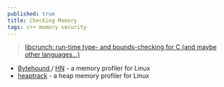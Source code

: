 ```yaml
---
published: true
title: Checking Memory
tags: c++ memory security
---
```

> [libcrunch: run-time type- and bounds-checking for C (and maybe other languages...)](https://www.humprog.org/~stephen/research/libcrunch/)

- [Bytehound ](https://github.com/koute/bytehound?tab=readme-ov-file#bytehound---a-memory-profiler-for-linux) / [HN](https://news.ycombinator.com/item?id=40455328) - a memory profiler for Linux
- [heaptrack](https://github.com/KDE/heaptrack?tab=readme-ov-file#heaptrack---a-heap-memory-profiler-for-linux) - a heap memory profiler for Linux
